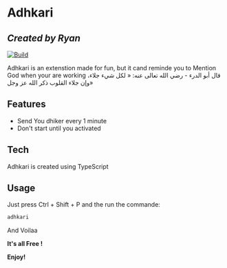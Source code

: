 # Adhkari
## _Created by Ryan_


[![Build ](https://travis-ci.org/joemccann/dillinger.svg?branch=master)](https://github.com/Ryan7AIT)

Adhkari is an extenstion made for fun, but it cand reminde you to Mention  God when your are working 
قال أبو الدرء - رضي الله تعالى عنه: « لكل شيء جلاء، وإن جلاء القلوب ذكر الله عز وجل»



## Features

- Send You dhiker every 1 minute
- Don't start until you activated 





## Tech

Adhkari is created using TypeScript




## Usage

Just press Ctrl + Shift + P 
and the run the commande: 
```sh
adhkari
```
And Voilaa





**It's all Free  !**



**Enjoy!**
